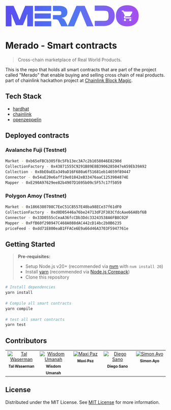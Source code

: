 <!-- markdownlint-disable -->

![Merado logo](https://github.com/cross-chain-market/chainlink-hackathon2024-web/blob/main/public/logo.svg?raw=true)

<!-- markdownlint-restore -->

# Merado - Smart contracts

> Cross-chain marketplace of Real World Products.

This is the repo that holds all smart contracts that are part of the project called "Merado" that enable buying and selling cross chain of real products. part of chainlink hackathon project at [Chainlink Block Magic](https://chain.link/hackathon).

## Tech Stack

- [hardhat](https://hardhat.org/)
- [chainlink](https://chain.link/)
- [openzeppelin](https://www.openzeppelin.com/)

## Deployed contracts

### Avalanche Fuji (Testnet)
```bash
Market - 0xb65eFBCb305f8c5Fb13ec3A7c2b1658046E8290d
CollectionFactory - 0x43871555C9291B89E8B3906285047eA59Eb39A92
Collection - 0x8bE0aEEa349aD16F680a6f51681eb14659f89447
Connector - 0x54aE20e6aff19e01842eB33476aaC1253984874E
Mapper - 0xE290A97629ee82b4907D1695b09c5F57c17f5059
```

### Polygon Amoy (Testnet)
```bash
Market - 0x1866380708C7EeC51C8557E40ba98ECe37f61dF0
CollectionFactory - 0xd0D05446a76be24713dF2F383CfdcAae66A8bf6B
Connector - 0x33D0555cCeaA36fcCDb3Ddc33243538A6FB8C02F
Mapper - 0xFfB60f298947C468A088dAC442cD14bc2b0B6235
priceFeed - 0xdd71E800eaB1FFACe6E9a66d46A3703F5947761e
```

## Getting Started

> **Pre-requisites:**
>
> - Setup Node.js v20+ (recommended via [nvm](https://github.com/nvm-sh/nvm) with `nvm install 20`)
> - Install [yarn](https://yarnpkg.com/getting-started/install) (recommended via [Node.js Corepack](https://nodejs.org/api/corepack.html))
> - Clone this repository

```bash
# Install dependencies
yarn install

# Compile all smart contracts
yarn compile

# test all smart contracts
yarn test
```

## Contributors

<!-- markdownlint-disable -->

<table>
  <tbody>
    <tr>
      <td align="center" valign="top" width="20%"><a href="https://github.com/talwaserman"><img src="https://avatars.githubusercontent.com/talwaserman?v=3?s=100" width="100px;" alt="Tal Waserman"/><br /><sub><b>Tal Waserman</b></sub></a></td>
      <td align="center" valign="top" width="20%"><a href="http://wisdom-umanah.super.site/"><img src="https://media.licdn.com/dms/image/D4D03AQHYoWLAkfiVEg/profile-displayphoto-shrink_200_200/0/1705060796514?e=1722470400&v=beta&t=mlRRiJCMbpF3gjz3eiFMLaVWfjFJ6MYoqVIBL1Dt_9A" width="100px;" alt="Wisdom Umanah"/><br /><sub><b>Wisdom Umanah</b></sub></a></td>
      <td align="center" valign="top" width="20%"><a href="https://github.com/maxipaz"><img src="https://avatars.githubusercontent.com/maxipaz?v=3?s=100" width="100px;" alt="Maxi Paz"/><br /><sub><b>Maxi Paz</b></sub></a></td>
      <td align="center" valign="top" width="20%"><a href="https://github.com/diegosano"><img src="https://avatars.githubusercontent.com/diegosano?v=3?s=100" width="100px;" alt="Diego Sano"/><br /><sub><b>Diego Sano</b></sub></a></td>
      <td align="center" valign="top" width="20%"><a href="https://github.com/SimonAyo1"><img src="https://avatars.githubusercontent.com/SimonAyo1?v=3?s=100" width="100px;" alt="Simon Ayo"/><br /><sub><b>Simon Ayo</b></sub></a></td>
    </tr>
  </tbody>
</table>

<!-- markdownlint-restore -->

## License

Distributed under the MIT License. See [MIT License](https://github.com/cross-chain-market/chainlink-hackathon2024-web/blob/main/LICENSE) for more information.
